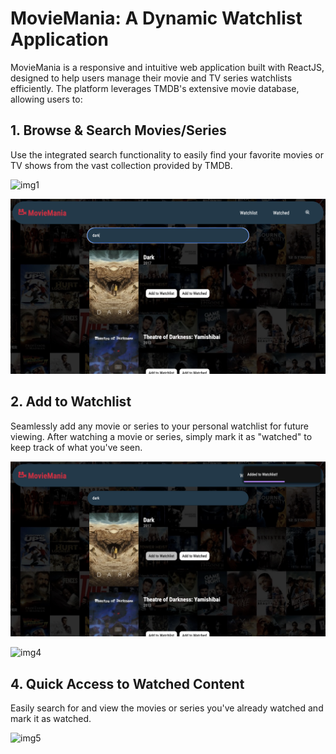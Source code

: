 # MovieMania: A Dynamic Watchlist Application

MovieMania is a responsive and intuitive web application built with ReactJS, designed to help users manage their movie and TV series watchlists efficiently. The platform leverages TMDB's extensive movie database, allowing users to:

## 1. Browse & Search Movies/Series
   Use the integrated search functionality to easily find your favorite movies or TV shows from the vast collection provided by TMDB.

![img1](https://github.com/VaibhavMurarka/MovieMania/blob/main/public/img1.png)

![img 2](https://github.com/VaibhavMurarka/MovieMania/blob/main/public/img2.png) 

## 2. Add to Watchlist 
   Seamlessly add any movie or series to your personal watchlist for future viewing.
   After watching a movie or series, simply mark it as "watched" to keep track of what you've seen.

![img3](https://github.com/VaibhavMurarka/MovieMania/blob/main/public/img3.png) 

![img4](https://github.com/VaibhavMurarka/MovieMania/blob/main/public/img4.png)

## 4. Quick Access to Watched Content
   Easily search for and view the movies or series you've already watched and mark it as watched.

![img5](https://github.com/VaibhavMurarka/MovieMania/blob/main/public/img5.png)
